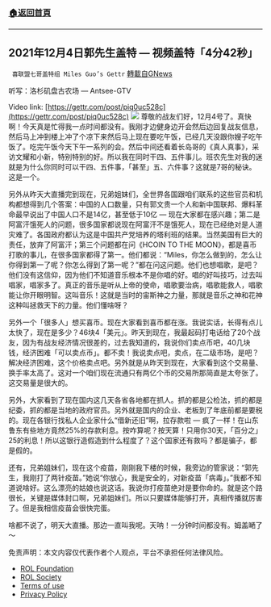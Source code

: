 ###  [:house:返回首頁](https://github.com/ourhimalayas/txt)
---


## 2021年12月4日郭先生盖特 — 视频盖特「4分42秒」
` 喜联盟七哥盖特组 Miles Guo’s Gettr` [轉載自GNews](https://gnews.org/zh-hans/1721411/)

听写：洛杉矶盘古农场 — Antsee-GTV

Video link: [https://gettr.com/post/piq0uc528c](https://gettr.com/post/piq0uc528c)
![](https://assets.gnews.org/wp-content/uploads/2021/12/22C1E488-6D5A-406E-9DAD-D605DB1E1E5B.jpeg)
尊敬的战友们好，12月4号了。真快啊！今天真是忙得我一点时间都没有。我刚才边健身边开会然后边回复战友信息，然后马上冲到楼上冲了个凉下来然后马上现在要吃午饭，已经几天没跟你嫂子吃午饭了。吃完午饭今天下午一系列的会。然后中间还看着长岛哥的《真人真事》，采访文耀和小新，特别特别的好。所以我在同时干四、五件事儿。班农先生对我的迷就是为什么你同时可以干四、五件事，「甚至」五、六件事？这就是7哥的秘诀。这是一个。

另外从昨天大直播完到现在，兄弟姐妹们，全世界各国跟咱们联系的这些官员和机构都想得到几个答案：中国的人口数量，只有郭文贵一个人和新中国联邦、爆料革命最早说出了中国人口不是14亿，甚至低于10亿 — 现在大家都在感兴趣；第二是阿富汗饿死人的问题，很多国家都说现在阿富汗不是饿死人，现在已经绝对是人道灾难了。各国政府都认为这是中国共产党培养的塔利班的结果。当然美国有巨大的责任，放弃了阿富汗；第三个问题都在问《HCOIN TO THE MOON》，都是喜币打歌的事儿，在很多国家都得了第一。他们都说：“Miles，你怎么做到的，怎么让你得到第一了呢？你怎么得到了第一呢？”都在问这问题。他们也想唱歌，是吧？他们没有这信仰，因为他们不知道音乐根本不是你唱的好。唱的好叫技巧，过去叫唱家，唱家多了。真正的音乐是听从上帝的使命，唱歌要治病，唱歌能救人，唱歌能让你开眼明智。这叫音乐！这就是当时的宙斯神之力量，那就是音乐之神和花神这种叫拯救天下的力量。他们懂啥呀？

另外一个「很多人」想买喜币。现在大家看到喜币都在涨。我说实话，长得有点儿太快了，现在是多少？46块4「美元」。昨天到现在，我最起码打电话给了20个战友，因为有战友经济情况很差的，过去我知道的，我说你们卖点币吧，40几块钱，经济困难「可以卖点币」。都不卖！我说卖点吧，卖点，在二级市场，是吧？解决经济困难，这个价格卖点吧。另外就是从昨天到现在，大家看到这个交易量、换手率太高了。这对一个咱们现在流通只有两亿个币的交易所那简直是太夸张了。这交易量是很大的。

另外，大家看到了现在国内这几天各省各地都在抓人。抓的都是公检法，抓的都是纪委，抓的都是当地的政府官员。另外就是国内的企业、老板到了年底前都是要税的。现在各银行找私人企业家什么“借新还旧”啊，拉存款啦 — 疯了一样！在山东鲁东有些地方竟然25%的存款利息。按咋算呢？按天算！只用你30天，「百分之」25的利息！所以这银行造假造到什么程度了？这个国家还有救吗？都是骗子，都是假的。

还有，兄弟姐妹们，现在这个疫苗，刚刚我下楼的时候，我旁边的管家说：“郭先生，我刚打了两针疫苗。”她说“你放心，我是安全的，对新疫苗「病毒」。”我都不知道说啥好。这么漂亮的姑娘也说这话。我说你打疫苗绝对是要你命的。就是这个路很长，关键是媒体封口啊，兄弟姐妹们。所以只要媒体能够打开，真相传播就厉害了。但是我相信疫苗会很快完蛋。

啥都不说了，明天大直播。那边一直叫我呢。天呐！一分钟时间都没有。姆盖嗮了～

 

免责声明：本文内容仅代表作者个人观点，平台不承担任何法律风险。

- [ROL Foundation](https://rolfoundation.org/)
- [ROL Society](https://rolsociety.org/)
- [Terms of use](https://gnews.org/terms-of-use-3/)
- [Privacy Policy](https://gnews.org/privacy-policy/)
